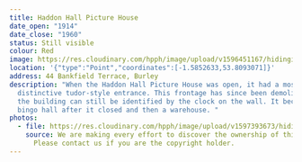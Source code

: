```yaml
---
title: Haddon Hall Picture House
date_open: "1914"
date_close: "1960"
status: Still visible
colour: Red
image: https://res.cloudinary.com/hpph/image/upload/v1596451167/hidinginplainsight/haddonhallpicturehouse.svg
location: '{"type":"Point","coordinates":[-1.5852633,53.8093071]}'
address: 44 Bankfield Terrace, Burley
description: "When the Haddon Hall Picture House was open, it had a most
  distinctive tudor-style entrance. This frontage has since been demolished, but
  the building can still be identified by the clock on the wall. It became a
  bingo hall after it closed and then a warehouse. "
photos:
  - file: https://res.cloudinary.com/hpph/image/upload/v1597393673/hidinginplainsight/Haddon_Hall_Picture_House.jpg
    source: We are making every effort to discover the ownership of this photo.
      Please contact us if you are the copyright holder.
---
```

